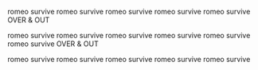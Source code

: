 romeo survive
romeo survive
romeo survive
romeo survive
romeo survive
OVER & OUT

romeo survive
romeo survive
romeo survive
romeo survive
romeo survive
romeo survive
OVER & OUT

romeo survive
romeo survive
romeo survive
romeo survive
romeo survive